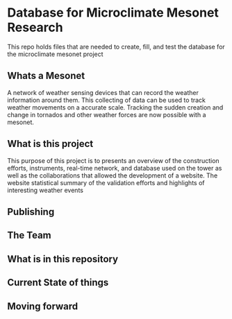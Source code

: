 # Database for Microclimate Mesonet Research
This repo holds files that are needed to create, fill, and test the database for the microclimate mesonet project
## Whats a Mesonet
A network of weather sensing devices that can record the weather information around them. This collecting of data can be used to track weather movements on a accurate scale. Tracking the sudden creation and change in tornados and other weather forces are now possible with a mesonet.
## What is this project
This purpose of this project is to presents an overview of the construction efforts, instruments, real-time network,
and database used on the tower as well as the collaborations that allowed the development of a website. The website statistical summary of the validation efforts and
highlights of interesting weather events
## Publishing
## The Team
## What is in this repository
## Current State of things
## Moving forward
